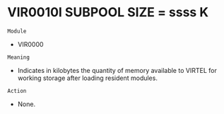 # VIR0010I SUBPOOL SIZE = ssss K

`Module`
- VIR0000

`Meaning`
- Indicates in kilobytes the quantity of memory available to VIRTEL for working storage after loading resident modules.

`Action`
- None.
